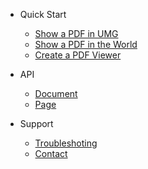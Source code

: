 - Quick Start
  - [Show a PDF in UMG](/umg)
  - [Show a PDF in the World](/world)
  - [Create a PDF Viewer](/pdfviewer)

- API
  - [Document](/document)
  - [Page](/page)

- Support
  - [Troubleshoting](/troubleshoting)
  - [Contact](/support)

